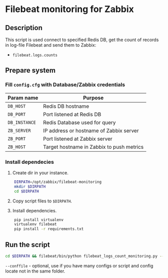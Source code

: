 # Filebeat monitoring for Zabbix

## Description

This script is used connect to specified Redis DB, get the count of records in log-file Filebeat and send them to Zabbix:

* `filebeat.logs.counts`


## Prepare system

### Fill `config.cfg` with Database/Zabbix credentials

| Param name    | Purpose                                   |
| ------------- | ----------------------------------------- |
| `DB_HOST`     | Redis DB hostname                         |
| `DB_PORT`     | Port listened at Redis DB                 |
| `DB_INSTANCE` | Redis Database used for query             |
| `ZB_SERVER`   | IP address or hostname of Zabbix server   |
| `ZB_PORT`     | Port listened at Zabbix server            |
| `ZB_HOST`     | Target hostname in Zabbix to push metrics |

### Install dependecies

1. Create dir in your instance.
```bash
    DIRPATH=/opt/zabbix/filebeat-monitoring
    mkdir $DIRPATH
    cd $DIRPATH
```

2. Copy script files to `$DIRPATH`.

3. Install dependencies.

```bash
    pip install virtualenv
    virtualenv filebeat
    pip install -r requirements.txt
```

## Run the script

```bash
cd $DIRPATH && filebeat/bin/python filebeat_logs_count_monitoring.py --conffile /path/to/config.cfg
```

`--conffile` - optional, use if you have many configs or script and config locate not in the same folder.